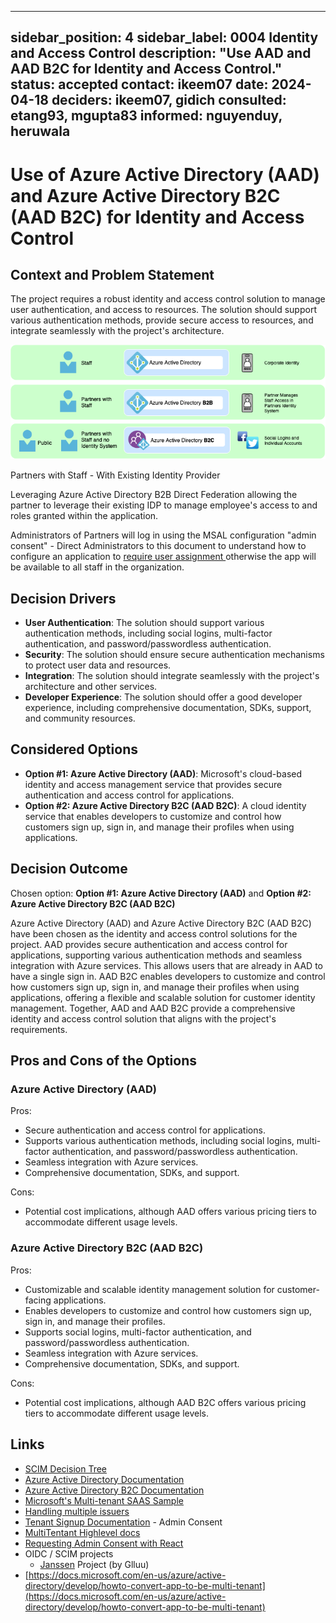 
---
sidebar_position: 4
sidebar_label: 0004 Identity and Access Control
description: "Use AAD and AAD B2C for Identity and Access Control."
status: accepted
contact: ikeem07
date: 2024-04-18
deciders: ikeem07, gidich
consulted: etang93, mgupta83
informed: nguyenduy, heruwala
---

# Use of Azure Active Directory (AAD) and Azure Active Directory B2C (AAD B2C) for Identity and Access Control

## Context and Problem Statement

The project requires a robust identity and access control solution to manage user authentication, and access to resources. The solution should support various authentication methods, provide secure access to resources, and integrate seamlessly with the project's architecture.

![Azure Active Directory](./img/aad.png)

Partners with Staff - With Existing Identity Provider

&#x20;Leveraging Azure Active Directory B2B Direct Federation allowing the partner to leverage their existing IDP to manage employee's access to and roles granted within the application.

Administrators of Partners will log in using the MSAL configuration "admin consent" - Direct Administrators to this document to understand how to configure an application to [require user assignment ](https://docs.microsoft.com/en-us/azure/active-directory/manage-apps/assign-user-or-group-access-portal)otherwise the app will be available to all staff in the organization.

## Decision Drivers

- **User Authentication**: The solution should support various authentication methods, including social logins, multi-factor authentication, and password/passwordless authentication.
- **Security**: The solution should ensure secure authentication mechanisms to protect user data and resources.
- **Integration**: The solution should integrate seamlessly with the project's architecture and other services.
- **Developer Experience**: The solution should offer a good developer experience, including comprehensive documentation, SDKs, support, and community resources.

## Considered Options

- **Option #1: Azure Active Directory (AAD)**: Microsoft's cloud-based identity and access management service that provides secure authentication and access control for applications.
- **Option #2: Azure Active Directory B2C (AAD B2C)**: A cloud identity service that enables developers to customize and control how customers sign up, sign in, and manage their profiles when using applications.

## Decision Outcome

Chosen option: **Option #1: Azure Active Directory (AAD)** and **Option #2: Azure Active Directory B2C (AAD B2C)**

Azure Active Directory (AAD) and Azure Active Directory B2C (AAD B2C) have been chosen as the identity and access control solutions for the project. AAD provides secure authentication and access control for applications, supporting various authentication methods and seamless integration with Azure services. This allows users that are already in AAD to have a single sign in. AAD B2C enables developers to customize and control how customers sign up, sign in, and manage their profiles when using applications, offering a flexible and scalable solution for customer identity management. Together, AAD and AAD B2C provide a comprehensive identity and access control solution that aligns with the project's requirements.

## Pros and Cons of the Options

### Azure Active Directory (AAD)

Pros:
- Secure authentication and access control for applications.
- Supports various authentication methods, including social logins, multi-factor authentication, and password/passwordless authentication.
- Seamless integration with Azure services.
- Comprehensive documentation, SDKs, and support.

Cons:
- Potential cost implications, although AAD offers various pricing tiers to accommodate different usage levels.

### Azure Active Directory B2C (AAD B2C)

Pros:
- Customizable and scalable identity management solution for customer-facing applications.
- Enables developers to customize and control how customers sign up, sign in, and manage their profiles.
- Supports social logins, multi-factor authentication, and password/passwordless authentication.
- Seamless integration with Azure services.
- Comprehensive documentation, SDKs, and support.

Cons:
- Potential cost implications, although AAD B2C offers various pricing tiers to accommodate different usage levels.

## Links
- [SCIM Decision Tree](https://docs.microsoft.com/en-us/azure/active-directory/app-provisioning/scim-graph-scenarios)
- [Azure Active Directory Documentation](https://docs.microsoft.com/en-us/azure/active-directory/)
- [Azure Active Directory B2C Documentation](https://docs.microsoft.com/en-us/azure/active-directory-b2c/)
- [Microsoft's Multi-tenant SAAS Sample](https://github.com/mspnp/multitenant-saas-guidance)
- [Handling multiple issuers](https://docs.microsoft.com/en-us/azure/active-directory/develop/howto-convert-app-to-be-multi-tenant#update-your-code-to-handle-multiple-issuer-values)
- [Tenant Signup Documentation](https://docs.microsoft.com/en-us/azure/architecture/multitenant-identity/signup) - Admin Consent
- [MultiTentant Highlevel docs ](https://docs.microsoft.com/en-us/azure/architecture/multitenant-identity/)
- [Requesting Admin Consent with React](https://docs.microsoft.com/en-us/azure/active-directory/develop/howto-convert-app-to-be-multi-tenant)
- OIDC / SCIM projects&#x20;
  * [Janssen](https://github.com/JanssenProject) Project (by Glluu) &#x20;
- [https://docs.microsoft.com/en-us/azure/active-directory/develop/howto-convert-app-to-be-multi-tenant](https://docs.microsoft.com/en-us/azure/active-directory/develop/howto-convert-app-to-be-multi-tenant)
